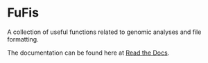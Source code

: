 
# FuFis
A collection of useful functions related to genomic analyses and file formatting.

The documentation can be found here at [Read the Docs](https://fufis.readthedocs.io/en/latest/).
